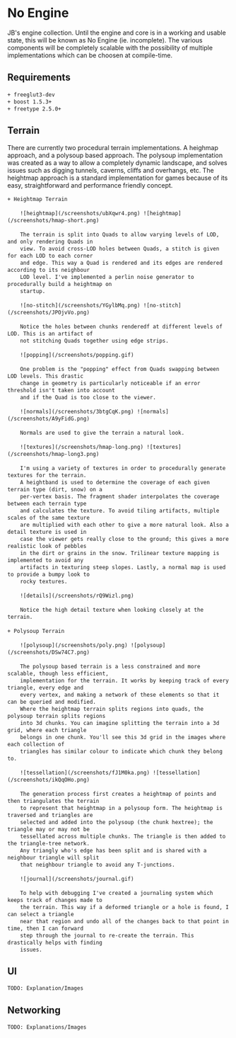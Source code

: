 
No Engine
===============

JB's engine collection. Until the engine and core is in a working and usable state, this will be
known as No Engine (ie. incomplete). The various components will be completely scalable with the
possibility of multiple implementations which can be choosen at compile-time.


Requirements
----------

	+ freeglut3-dev
	+ boost 1.5.3+
	+ freetype 2.5.0+


Terrain
----------

There are currently two procedural terrain implementations. A heighmap approach, and a polysoup
based approach. The polysoup implementation was created as a way to allow a completely dynamic
landscape, and solves issues such as digging tunnels, caverns, cliffs and overhangs, etc. The
heightmap approach is a standard implementation for games because of its easy, straightforward and
performance friendly concept.

	+ Heightmap Terrain

		![heightmap](/screenshots/ubXqwr4.png) ![heightmap](/screenshots/hmap-short.png)
	
		The terrain is split into Quads to allow varying levels of LOD, and only rendering Quads in
		view. To avoid cross-LOD holes between Quads, a stitch is given for each LOD to each corner
		and edge. This way a Quad is rendered and its edges are rendered according to its neighbour
		LOD level. I've implemented a perlin noise generator to procedurally build a heightmap on
		startup.

		![no-stitch](/screenshots/YGylbMq.png) ![no-stitch](/screenshots/JPOjvVo.png)

		Notice the holes between chunks renderedf at different levels of LOD. This is an artifact of
		not stitching Quads together using edge strips.

		![popping](/screenshots/popping.gif)

		One problem is the "popping" effect from Quads swapping between LOD levels. This drastic
		change in geometry is particularly noticeable if an error threshold isn't taken into account
		and if the Quad is too close to the viewer. 

		![normals](/screenshots/3btgCqK.png) ![normals](/screenshots/A9yFidG.png)

		Normals are used to give the terrain a natural look.

		![textures](/screenshots/hmap-long.png) ![textures](/screenshots/hmap-long3.png)

		I'm using a variety of textures in order to procedurally generate textures for the terrain.
		A heightband is used to determine the coverage of each given terrain type (dirt, snow) on a
		per-vertex basis. The fragment shader interpolates the coverage between each terrain type
		and calculates the texture. To avoid tiling artifacts, multiple scales of the same texture
		are multiplied with each other to give a more natural look. Also a detail texture is used in
		case the viewer gets really close to the ground; this gives a more realistic look of pebbles
		in the dirt or grains in the snow. Trilinear texture mapping is implemented to avoid any
		artifacts in texturing steep slopes. Lastly, a normal map is used to provide a bumpy look to
		rocky textures.

		![details](/screenshots/rQ9Wizl.png)

		Notice the high detail texture when looking closely at the terrain.

	+ Polysoup Terrain
	
		![polysoup](/screenshots/poly.png) ![polysoup](/screenshots/DSw74C7.png)

		The polysoup based terrain is a less constrained and more scalable, though less efficient,
		implementation for the terrain. It works by keeping track of every triangle, every edge and
		every vertex, and making a network of these elements so that it can be queried and modified.
		Where the heightmap terrain splits regions into quads, the polysoup terrain splits regions
		into 3d chunks. You can imagine splitting the terrain into a 3d grid, where each triangle
		belongs in one chunk. You'll see this 3d grid in the images where each collection of
		triangles has similar colour to indicate which chunk they belong to.

		![tessellation](/screenshots/fJ1M0ka.png) ![tessellation](/screenshots/ikQqOHo.png)

		The generation process first creates a heightmap of points and then triangulates the terrain
		to represent that heightmap in a polysoup form. The heightmap is traversed and triangles are
		selected and added into the polysoup (the chunk hextree); the triangle may or may not be
		tessellated across multiple chunks. The triangle is then added to the triangle-tree network.
		Any triangly who's edge has been split and is shared with a neighbour triangle will split
		that neighbour triangle to avoid any T-junctions. 

		![journal](/screenshots/journal.gif)

		To help with debugging I've created a journaling system which keeps track of changes made to
		the terrain. This way if a deformed triangle or a hole is found, I can select a triangle
		near that region and undo all of the changes back to that point in time, then I can forward
		step through the journal to re-create the terrain. This drastically helps with finding
		issues.


UI
---------

	TODO: Explanation/Images

Networking
----------

	TODO: Explanations/Images

